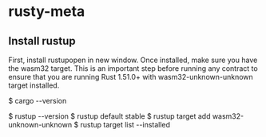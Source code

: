 # rusty-meta

## Install rustup
First, install rustupopen in new window. Once installed, make sure you have the wasm32 target. This is an important step before running any contract to ensure that you are running Rust 1.51.0+ with wasm32-unknown-unknown target installed.


$ cargo --version

$ rustup --version
$ rustup default stable
$ rustup target add wasm32-unknown-unknown
$ rustup target list --installed
